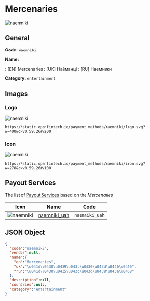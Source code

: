 
# Mercenaries 
![naemniki](https://static.openfintech.io/payment_methods/naemniki/logo.svg?w=400&c=v0.59.26#w200)  

## General 
**Code:** `naemniki` 
 
**Name:** 
 
:	[EN] Mercenaries 
:	[UK] Найманці 
:	[RU] Наемники 
 
**Category:** `entertainment` 
 

## Images 

### Logo 
![naemniki](https://static.openfintech.io/payment_methods/naemniki/logo.svg?w=400&c=v0.59.26#w200)  

```
https://static.openfintech.io/payment_methods/naemniki/logo.svg?w=400&c=v0.59.26#w200
```  

### Icon 
![naemniki](https://static.openfintech.io/payment_methods/naemniki/icon.svg?w=278&c=v0.59.26#w100)  

```
https://static.openfintech.io/payment_methods/naemniki/icon.svg?w=278&c=v0.59.26#w100
```  

## Payout Services 
 
The list of [Payout Services](/payout-services/) based on the _Mercenaries_ 

|Icon|Name|Code| 
|:---:|:---:|:---:| 
|![naemniki](https://static.openfintech.io/payout_methods/naemniki/icon.png?w=278&c=v0.59.26#w40) |[naemniki_uah](/payout-services/naemniki_uah/)|`naemniki_uah`| 
 

## JSON Object 

```json
{
  "code":"naemniki",
  "vendor":null,
  "name":{
    "en":"Mercenaries",
    "uk":"\u041d\u0430\u0439\u043c\u0430\u043d\u0446\u0456",
    "ru":"\u041d\u0430\u0435\u043c\u043d\u0438\u043a\u0438"
  },
  "description":null,
  "countries":null,
  "category":"entertainment"
}
```  

